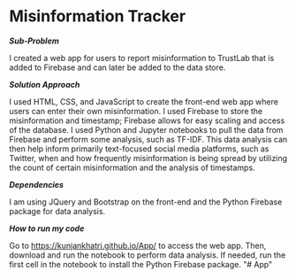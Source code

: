 # Misinformation Tracker

___Sub-Problem___

I created a web app for users to report misinformation to TrustLab that is added to Firebase and can later be added to the data store.

___Solution Approach___

I used HTML, CSS, and JavaScript to create the front-end web app where users can enter their own misinformation. I used Firebase to store the misinformation and timestamp; Firebase allows for easy scaling and access of the database. I used Python and Jupyter notebooks to pull the data from Firebase and perform some analysis, such as TF-IDF. This data analysis can then help inform primarily text-focused social media platforms, such as Twitter, when and how frequently misinformation is being spread by utilizing the count of certain misinformation and the analysis of timestamps.

___Dependencies___

I am using JQuery and Bootstrap on the front-end and the Python Firebase package for data analysis.

___How to run my code___

Go to https://kunjankhatri.github.io/App/ to access the web app. Then, download and run the notebook to perform data analysis. If needed, run the first cell in the notebook to install the Python Firebase package.
"# App" 
